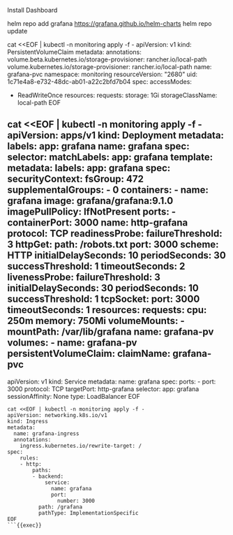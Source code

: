 Install Dashboard 

helm repo add grafana https://grafana.github.io/helm-charts
helm repo update



cat <<EOF | kubectl -n monitoring apply -f -
apiVersion: v1
kind: PersistentVolumeClaim
metadata:
  annotations:
    volume.beta.kubernetes.io/storage-provisioner: rancher.io/local-path
    volume.kubernetes.io/storage-provisioner: rancher.io/local-path
  name: grafana-pvc
  namespace: monitoring
  resourceVersion: "2680"
  uid: 1c71e4a8-e732-48dc-ab01-a22c2bfd7b04
spec:
  accessModes:
  - ReadWriteOnce
  resources:
    requests:
      storage: 1Gi
  storageClassName: local-path
EOF

cat <<EOF | kubectl -n monitoring apply -f -
apiVersion: apps/v1
kind: Deployment
metadata:
  labels:
    app: grafana
  name: grafana
spec:
  selector:
    matchLabels:
      app: grafana
  template:
    metadata:
      labels:
        app: grafana
    spec:
      securityContext:
        fsGroup: 472
        supplementalGroups:
          - 0
      containers:
        - name: grafana
          image: grafana/grafana:9.1.0
          imagePullPolicy: IfNotPresent
          ports:
            - containerPort: 3000
              name: http-grafana
              protocol: TCP
          readinessProbe:
            failureThreshold: 3
            httpGet:
              path: /robots.txt
              port: 3000
              scheme: HTTP
            initialDelaySeconds: 10
            periodSeconds: 30
            successThreshold: 1
            timeoutSeconds: 2
          livenessProbe:
            failureThreshold: 3
            initialDelaySeconds: 30
            periodSeconds: 10
            successThreshold: 1
            tcpSocket:
              port: 3000
            timeoutSeconds: 1
          resources:
            requests:
              cpu: 250m
              memory: 750Mi
          volumeMounts:
            - mountPath: /var/lib/grafana
              name: grafana-pv
      volumes:
        - name: grafana-pv
          persistentVolumeClaim:
            claimName: grafana-pvc
---
apiVersion: v1
kind: Service
metadata:
  name: grafana
spec:
  ports:
    - port: 3000
      protocol: TCP
      targetPort: http-grafana
  selector:
    app: grafana
  sessionAffinity: None
  type: LoadBalancer
EOF

```
cat <<EOF | kubectl -n monitoring apply -f -
apiVersion: networking.k8s.io/v1
kind: Ingress
metadata:
  name: grafana-ingress
  annotations:
    ingress.kubernetes.io/rewrite-target: /
spec:
    rules:
    - http:
        paths:
        - backend:
            service:
              name: grafana
              port:
                number: 3000
          path: /grafana
          pathType: ImplementationSpecific
EOF
```{{exec}}